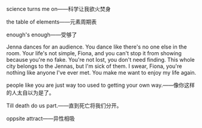 science turns me on——科学让我欲火焚身

the table of elements——元素周期表

enough's enough——受够了

Jenna dances for an audience. You dance like there's no one else in the room. Your life's not simple, Fiona, and you can't stop it from showing because you're no fake. You're not lost, you don't need finding. This whole city belongs to the Jennas, but I'm sick of them. I swear, Fiona, you're nothing like anyone I've ever met. You make me want to enjoy my life again.

people like  you  are  just  way  too  used  to  getting  your  own  way.——像你这样的人太自以为是了。


Till death do us part.——直到死亡将我们分开。

oppsite attract——异性相吸
